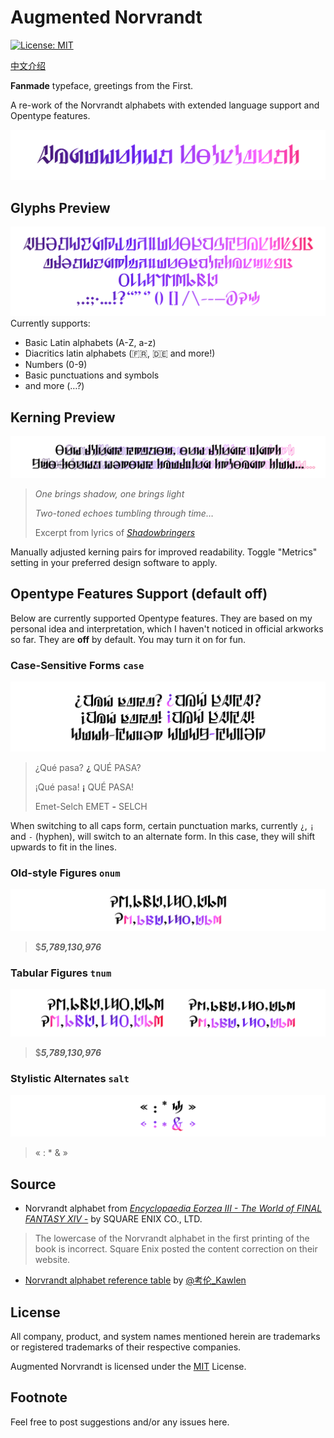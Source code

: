 # Augmented Norvrandt
[![License: MIT](https://img.shields.io/badge/License-MIT-yellow.svg)](https://opensource.org/licenses/MIT)

[中文介绍](README_CN.md)

**Fanmade** typeface, greetings from the First.

A re-work of the Norvrandt alphabets with extended language support and Opentype features.

![Augmented Norvrandt](preview/Title.svg)

## Glyphs Preview

![Alphabets](preview/Glyphs.svg)
Currently supports:
- Basic Latin alphabets (A-Z, a-z)
- Diacritics latin alphabets (🇫🇷, 🇩🇪 and more!)
- Numbers (0-9)
- Basic punctuations and symbols
- and more (…?)

## Kerning Preview

![Kerning](preview/Kerning.svg)
> _One brings shadow, one brings light_
> 
> _Two-toned echoes tumbling through time…_
> 
> Excerpt from lyrics of [_Shadowbringers_](https://na.finalfantasyxiv.com/blog/002805.html)

Manually adjusted kerning pairs for improved readability. Toggle "Metrics" setting in your preferred design software to apply.

## Opentype Features Support (default off)

Below are currently supported Opentype features. They are based on my personal idea and interpretation, which I haven't noticed in official arkworks so far. They are **off** by default. You may turn it on for fun.

### Case-Sensitive Forms `case`
![case](preview/case.svg)
> ¿Qué pasa? **¿** QUÉ PASA? 
> 
> ¡Qué pasa! **¡** QUÉ PASA!
>
> Emet-Selch EMET **-** SELCH

When switching to all caps form, certain punctuation marks, currently `¿`, `¡` and `-` (hyphen), will switch to an alternate form. In this case, they will shift upwards to fit in the lines.

### Old-style Figures `onum`

![onum](preview/OSF.svg)
> $_**5,789,130,976**_

### Tabular Figures `tnum`
![tnum](preview/TF.svg)
> $_**5,789,130,976**_

### Stylistic Alternates `salt`
![salt](preview/salt.svg)
> « : * & »

## Source

- Norvrandt alphabet from [_Encyclopaedia Eorzea III - The World of FINAL FANTASY XIV -_](https://sqex.to/Snrq9) by SQUARE ENIX CO., LTD.
> The lowercase of the Norvrandt alphabet in the first printing of the book is incorrect. Square Enix posted the content correction on their website.
- [Norvrandt alphabet reference table](https://weibo.com/2797031154/L3ClPoe87) by [@考伦_Kawlen](https://weibo.com/u/2797031154)

## License

All company, product, and system names mentioned herein are trademarks or registered trademarks of their respective companies.

Augmented Norvrandt is licensed under the [MIT](LICENSE) License.

## Footnote

Feel free to post suggestions and/or any issues here.